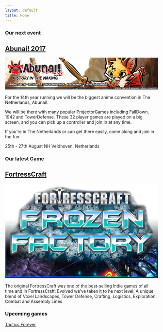 ```yaml
---
layout: default
title: Home
---
```


### Our next event
 
## [Abunai! 2017](http://www.abunaicon.nl/)

![Abunai! 2017](static/img/abunai_banner.png "Abunai 2017, History in the making. August 25th to 27th at NH Koningshoff, Veldoven, The Netherlands")

For the 14th year running we will be the biggest anime convention in The Netherlands, Abunai!.

We will be there with many popular ProjectorGames including FallDown, 1942 and TowerDefense. These 32 player games are played on a big screen, and you can pick up a controller and join in at any time.

If you're in The Netherlands or can get there easily, come along and join in the fun. 

25th - 27th August NH Veldhoven, Netherlands

### Our latest Game

## [FortressCraft](/games/fortresscraft)

![FortressCraft](static/img/fortresscraft_frozenfactory_banner.png "FortressCraft: Frozen Factory")

The original FortressCraft was one of the best-selling Indie games of all time and in FortressCraft: Evolved we've taken it to he next level. A unique blend of Voxel Landscapes, Tower Defense, Crafting, Logistics, Exploration, Combat and Assembly Lines.

### Upcoming games

[Tactics Forever](/games/tacticsforever)
